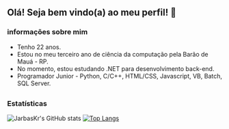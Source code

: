 ## Olá! Seja bem vindo(a) ao meu perfil! 👋

### informações sobre mim

<ul>
<li>Tenho 22 anos.
<li>Estou no meu terceiro ano de ciência da computação pela Barão de Mauá - RP.
<li>No momento, estou estudando .NET para desenvolvimento back-end.
<li>Programador Junior - Python, C/C++, HTML/CSS, Javascript, VB, Batch, SQL Server.
</ul>

##
##

<div id="Estatísticas">

### Estatísticas

![JarbasKr's GitHub stats](https://github-readme-stats.vercel.app/api?username=jarbaskr&show_icons=true&theme=radical)
[![Top Langs](https://github-readme-stats.vercel.app/api/top-langs/?username=JarbasKr&layout=compact)](https://github.com/JarbasKr/github-readme-stats)

</div>

##

